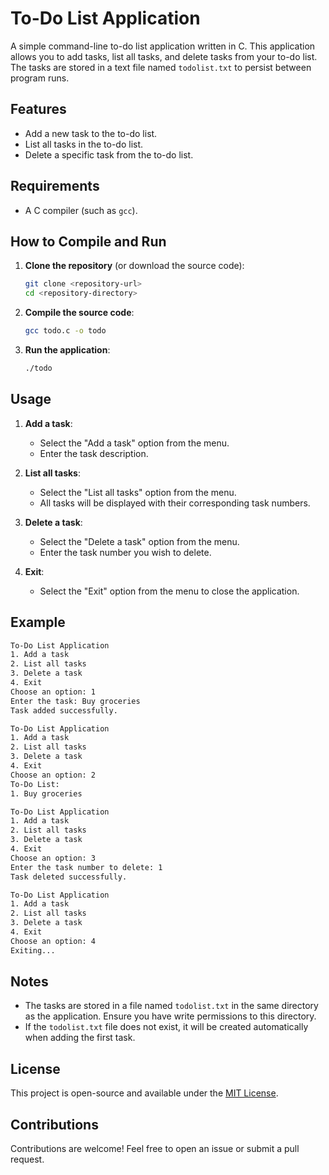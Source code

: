 # To-Do List Application

A simple command-line to-do list application written in C. This application allows you to add tasks, list all tasks, and delete tasks from your to-do list. The tasks are stored in a text file named `todolist.txt` to persist between program runs.

## Features

- Add a new task to the to-do list.
- List all tasks in the to-do list.
- Delete a specific task from the to-do list.

## Requirements

- A C compiler (such as `gcc`).

## How to Compile and Run

1. **Clone the repository** (or download the source code):

   ```sh
   git clone <repository-url>
   cd <repository-directory>
   ```

2. **Compile the source code**:

   ```sh
   gcc todo.c -o todo
   ```

3. **Run the application**:

   ```sh
   ./todo
   ```

## Usage

1. **Add a task**:
   - Select the "Add a task" option from the menu.
   - Enter the task description.

2. **List all tasks**:
   - Select the "List all tasks" option from the menu.
   - All tasks will be displayed with their corresponding task numbers.

3. **Delete a task**:
   - Select the "Delete a task" option from the menu.
   - Enter the task number you wish to delete.

4. **Exit**:
   - Select the "Exit" option from the menu to close the application.

## Example

```sh
To-Do List Application
1. Add a task
2. List all tasks
3. Delete a task
4. Exit
Choose an option: 1
Enter the task: Buy groceries
Task added successfully.

To-Do List Application
1. Add a task
2. List all tasks
3. Delete a task
4. Exit
Choose an option: 2
To-Do List:
1. Buy groceries

To-Do List Application
1. Add a task
2. List all tasks
3. Delete a task
4. Exit
Choose an option: 3
Enter the task number to delete: 1
Task deleted successfully.

To-Do List Application
1. Add a task
2. List all tasks
3. Delete a task
4. Exit
Choose an option: 4
Exiting...
```

## Notes

- The tasks are stored in a file named `todolist.txt` in the same directory as the application. Ensure you have write permissions to this directory.
- If the `todolist.txt` file does not exist, it will be created automatically when adding the first task.

## License

This project is open-source and available under the [MIT License](LICENSE).

## Contributions

Contributions are welcome! Feel free to open an issue or submit a pull request.
